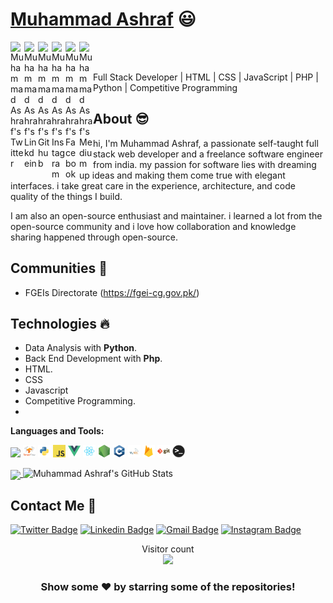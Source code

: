  # <a href="https://www.linkedin.com/in/muhammad-ashraf-30031439/">Muhammad Ashraf</a> :smiley:
 
 <a href="https://twitter.com/forashraf">
  <img align="left" alt="Muhammad Ashraf's Twitter" width="22px" src="https://cdn.jsdelivr.net/npm/simple-icons@v3/icons/twitter.svg" />
</a>
<a href="https://linkedin.com/in/muhammad-ashraf-30031439">
  <img align="left" alt="Muhammad Ashraf's Linkdein" width="22px" src="https://cdn.jsdelivr.net/npm/simple-icons@v3/icons/linkedin.svg" />
</a>
<a href="https://github.com/for-ashraf">
  <img align="left" alt="Muhammad Ashraf's Github" width="22px" src="https://cdn.jsdelivr.net/npm/simple-icons@v3/icons/github.svg" />
</a>
<a href="https://instagram.com/muhammadashraf204">
  <img align="left" alt="Muhammad Ashraf's Instagram" width="22px" src="https://cdn.jsdelivr.net/npm/simple-icons@v3/icons/instagram.svg" />
</a>
<a href="https://www.facebook.com/fforashraf">
  <img align="left" alt="Muhammad Ashraf's Facebook" width="22px" src="https://cdn.jsdelivr.net/npm/simple-icons@v3/icons/facebook.svg" />
</a>
<a href="https://medium.com/@forashraf">
  <img align="left" alt="Muhammad Ashraf's Medium" width="22px" src="https://cdn.jsdelivr.net/npm/simple-icons@v3/icons/medium.svg" />
</a>

<br/>
<br/>

Full Stack Developer | HTML | CSS | JavaScript | PHP | Python | Competitive Programming

## About :sunglasses:

hi, I'm Muhammad Ashraf, a passionate self-taught full stack web developer and a freelance software engineer from india. my passion for software lies with dreaming up ideas and making them come true with elegant interfaces. i take great care in the experience, architecture, and code quality of the things I build.

I am also an open-source enthusiast and maintainer. i learned a lot from the open-source community and i love how collaboration and knowledge sharing happened through open-source.

## Communities :dancers:
- FGEIs Directorate (https://fgei-cg.gov.pk/)

## Technologies :fire:
- Data Analysis with **Python**.
- Back End Development with **Php**.
- HTML.
- CSS
- Javascript
- Competitive Programming.
- 
**Languages and Tools:**  

<code><img height="20" src="https://pytorch.org/assets/images/pytorch-logo.png"></code>
<code><img height="20" src="https://raw.githubusercontent.com/github/explore/80688e429a7d4ef2fca1e82350fe8e3517d3494d/topics/tensorflow/tensorflow.png"></code>
<code><img height="20" src="https://raw.githubusercontent.com/github/explore/80688e429a7d4ef2fca1e82350fe8e3517d3494d/topics/python/python.png"></code>
<code><img height="20" src="https://raw.githubusercontent.com/github/explore/80688e429a7d4ef2fca1e82350fe8e3517d3494d/topics/javascript/javascript.png"></code>
<code><img height="20" src="https://raw.githubusercontent.com/github/explore/80688e429a7d4ef2fca1e82350fe8e3517d3494d/topics/vue/vue.png"></code>
<code><img height="20" src="https://raw.githubusercontent.com/github/explore/80688e429a7d4ef2fca1e82350fe8e3517d3494d/topics/react/react.png"></code>
<code><img height="20" src="https://raw.githubusercontent.com/github/explore/80688e429a7d4ef2fca1e82350fe8e3517d3494d/topics/nodejs/nodejs.png"></code>
<code><img height="20" src="https://raw.githubusercontent.com/github/explore/80688e429a7d4ef2fca1e82350fe8e3517d3494d/topics/cpp/cpp.png"></code>
<code><img height="20" src="https://raw.githubusercontent.com/github/explore/80688e429a7d4ef2fca1e82350fe8e3517d3494d/topics/mysql/mysql.png"></code>
<code><img height="20" src="https://raw.githubusercontent.com/github/explore/80688e429a7d4ef2fca1e82350fe8e3517d3494d/topics/firebase/firebase.png"></code>
<code><img height="20" src="https://raw.githubusercontent.com/github/explore/80688e429a7d4ef2fca1e82350fe8e3517d3494d/topics/git/git.png"></code>
<code><img height="20" src="https://raw.githubusercontent.com/github/explore/80688e429a7d4ef2fca1e82350fe8e3517d3494d/topics/terminal/terminal.png"></code>


<a href="https://github.com/for-ashraf">
  <img align="center" src="https://github-readme-stats.vercel.app/api/top-langs/?username=for-ashraf&theme=radical&hide=glsl,python" />
</a>

<img src="https://github-readme-stats.vercel.app/api?username=for-ashraf&&show_icons=true&theme=radical&line_height=27&v=5" alt="Muhammad Ashraf's GitHub Stats" />

##  Contact Me :speech_balloon:
[![Twitter Badge](https://img.shields.io/badge/-@forashraf-1ca0f1?style=flat-square&labelColor=1ca0f1&logo=twitter&logoColor=white&link=https://twitter.com/forashraf)](https://twitter.com/forashraf) [![Linkedin Badge](https://img.shields.io/badge/-forashraf-blue?style=flat-square&logo=Linkedin&logoColor=white&link=https://www.linkedin.com/in/muhammad-ashraf-30031439/)](https://www.linkedin.com/in/muhammad-ashraf-30031439/) [![Gmail Badge](https://img.shields.io/badge/-forazkar@gmail.com-c14438?style=flat-square&logo=Gmail&logoColor=white&link=mailto:forazkar@gmail.com)](mailto:forazkar@gmail.com) [![Instagram Badge](https://img.shields.io/badge/-@muhammadashraf204-e4405f?style=flat-square&labelColor=f94877&logo=instagram&logoColor=white&link=https://www.instagram.com/muhammadashraf204/)](https://www.instagram.com/muhammadashraf204/)

<p align="center"> 
  Visitor count<br>
  <img src="https://profile-counter.glitch.me/for-ashraf/count.svg" />
</p>


<div align="center">

### Show some ❤️ by starring some of the repositories!

</div>


